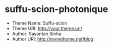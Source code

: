 suffu-scion-photonique
======================
 * Theme Name: Suffu-scion
 * Theme URI: http://your.theme.uri/
 * Author: Sayontan Sinha
 * Author URI: http://mynethome.net/blog
